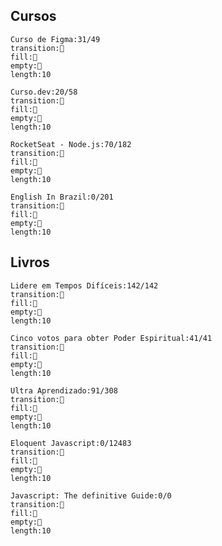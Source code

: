 ## Cursos

```text-progress-bar
Curso de Figma:31/49
transition:📙
fill:📘
empty:📕
length:10
```
```text-progress-bar
Curso.dev:20/58
transition:📙
fill:📘
empty:📕
length:10
```
```text-progress-bar
RocketSeat - Node.js:70/182
transition:📙
fill:📘
empty:📕
length:10
```
```text-progress-bar
English In Brazil:0/201
transition:📙
fill:📘
empty:📕
length:10
```

## Livros

```text-progress-bar
Lidere em Tempos Difíceis:142/142
transition:📙
fill:📘
empty:📕
length:10
```
```text-progress-bar
Cinco votos para obter Poder Espiritual:41/41
transition:📙
fill:📘
empty:📕
length:10
```
```text-progress-bar
Ultra Aprendizado:91/308
transition:📙
fill:📘
empty:📕
length:10
```
```text-progress-bar
Eloquent Javascript:0/12483
transition:📙
fill:📘
empty:📕
length:10
```
```text-progress-bar
Javascript: The definitive Guide:0/0
transition:📙
fill:📘
empty:📕
length:10
```
